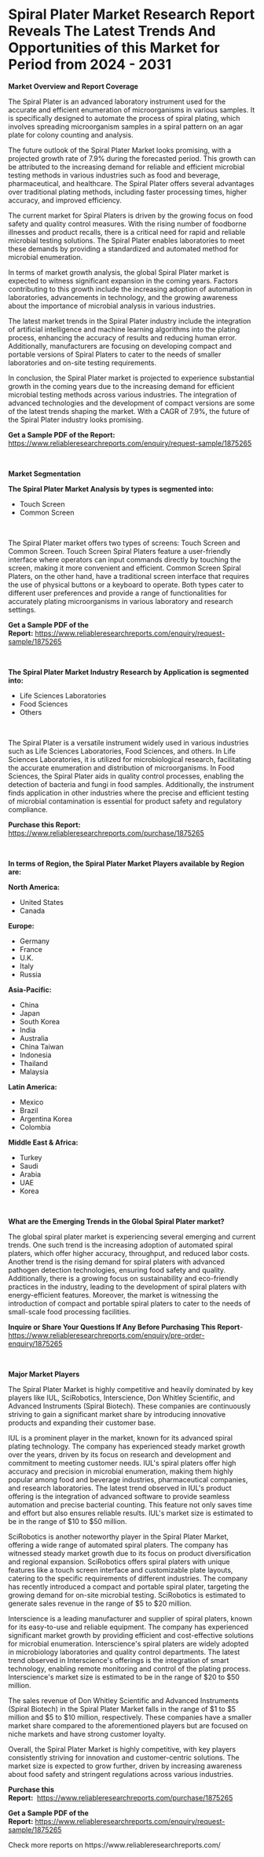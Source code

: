 <p><h1>Spiral Plater Market Research Report Reveals The Latest Trends And Opportunities of this Market for Period from 2024 - 2031</h1></p><p><strong>Market Overview and Report Coverage</strong></p>
<p><p>The Spiral Plater is an advanced laboratory instrument used for the accurate and efficient enumeration of microorganisms in various samples. It is specifically designed to automate the process of spiral plating, which involves spreading microorganism samples in a spiral pattern on an agar plate for colony counting and analysis.</p><p>The future outlook of the Spiral Plater Market looks promising, with a projected growth rate of 7.9% during the forecasted period. This growth can be attributed to the increasing demand for reliable and efficient microbial testing methods in various industries such as food and beverage, pharmaceutical, and healthcare. The Spiral Plater offers several advantages over traditional plating methods, including faster processing times, higher accuracy, and improved efficiency.</p><p>The current market for Spiral Platers is driven by the growing focus on food safety and quality control measures. With the rising number of foodborne illnesses and product recalls, there is a critical need for rapid and reliable microbial testing solutions. The Spiral Plater enables laboratories to meet these demands by providing a standardized and automated method for microbial enumeration.</p><p>In terms of market growth analysis, the global Spiral Plater market is expected to witness significant expansion in the coming years. Factors contributing to this growth include the increasing adoption of automation in laboratories, advancements in technology, and the growing awareness about the importance of microbial analysis in various industries.</p><p>The latest market trends in the Spiral Plater industry include the integration of artificial intelligence and machine learning algorithms into the plating process, enhancing the accuracy of results and reducing human error. Additionally, manufacturers are focusing on developing compact and portable versions of Spiral Platers to cater to the needs of smaller laboratories and on-site testing requirements.</p><p>In conclusion, the Spiral Plater market is projected to experience substantial growth in the coming years due to the increasing demand for efficient microbial testing methods across various industries. The integration of advanced technologies and the development of compact versions are some of the latest trends shaping the market. With a CAGR of 7.9%, the future of the Spiral Plater industry looks promising.</p></p>
<p><strong>Get a Sample PDF of the Report:</strong> <a href="https://www.reliableresearchreports.com/enquiry/request-sample/1875265">https://www.reliableresearchreports.com/enquiry/request-sample/1875265</a></p>
<p>&nbsp;</p>
<p><strong>Market Segmentation</strong></p>
<p><strong>The Spiral Plater Market Analysis by types is segmented into:</strong></p>
<p><ul><li>Touch Screen</li><li>Common Screen</li></ul></p>
<p>&nbsp;</p>
<p><p>The Spiral Plater market offers two types of screens: Touch Screen and Common Screen. Touch Screen Spiral Platers feature a user-friendly interface where operators can input commands directly by touching the screen, making it more convenient and efficient. Common Screen Spiral Platers, on the other hand, have a traditional screen interface that requires the use of physical buttons or a keyboard to operate. Both types cater to different user preferences and provide a range of functionalities for accurately plating microorganisms in various laboratory and research settings.</p></p>
<p><strong>Get a Sample PDF of the Report:</strong>&nbsp;<a href="https://www.reliableresearchreports.com/enquiry/request-sample/1875265">https://www.reliableresearchreports.com/enquiry/request-sample/1875265</a></p>
<p>&nbsp;</p>
<p><strong>The Spiral Plater Market Industry Research by Application is segmented into:</strong></p>
<p><ul><li>Life Sciences Laboratories</li><li>Food Sciences</li><li>Others</li></ul></p>
<p>&nbsp;</p>
<p><p>The Spiral Plater is a versatile instrument widely used in various industries such as Life Sciences Laboratories, Food Sciences, and others. In Life Sciences Laboratories, it is utilized for microbiological research, facilitating the accurate enumeration and distribution of microorganisms. In Food Sciences, the Spiral Plater aids in quality control processes, enabling the detection of bacteria and fungi in food samples. Additionally, the instrument finds application in other industries where the precise and efficient testing of microbial contamination is essential for product safety and regulatory compliance.</p></p>
<p><strong>Purchase this Report:</strong>&nbsp; <a href="https://www.reliableresearchreports.com/purchase/1875265">https://www.reliableresearchreports.com/purchase/1875265</a></p>
<p>&nbsp;</p>
<p><strong>In terms of Region, the Spiral Plater Market Players available by Region are:</strong></p>
<p>
    <p> <strong> North America: </strong>
        <ul>
            <li>United States</li>
            <li>Canada</li>
        </ul>
        </p> 
    <p> <strong> Europe: </strong>
        <ul>
            <li>Germany</li>
            <li>France</li>
            <li>U.K.</li>
            <li>Italy</li>
            <li>Russia</li>
        </ul>
        </p> 
    <p> <strong> Asia-Pacific: </strong>
        <ul>
            <li>China</li>
            <li>Japan</li>
            <li>South Korea</li>
            <li>India</li>
            <li>Australia</li>
            <li>China Taiwan</li>
            <li>Indonesia</li>
            <li>Thailand</li>
            <li>Malaysia</li>
        </ul>
        </p> 
    <p> <strong> Latin America: </strong>
        <ul>
            <li>Mexico</li>
            <li>Brazil</li>
            <li>Argentina Korea</li>
            <li>Colombia</li>
        </ul>
        </p> 
    <p> <strong> Middle East & Africa: </strong>
        <ul>
            <li>Turkey</li>
            <li>Saudi</li>
            <li>Arabia</li>
            <li>UAE</li>
            <li>Korea</li>
        </ul>
    </p>
    </p>
<p>&nbsp;</p>
<p><strong>What are the Emerging Trends in the Global Spiral Plater market?</strong></p>
<p><p>The global spiral plater market is experiencing several emerging and current trends. One such trend is the increasing adoption of automated spiral platers, which offer higher accuracy, throughput, and reduced labor costs. Another trend is the rising demand for spiral platers with advanced pathogen detection technologies, ensuring food safety and quality. Additionally, there is a growing focus on sustainability and eco-friendly practices in the industry, leading to the development of spiral platers with energy-efficient features. Moreover, the market is witnessing the introduction of compact and portable spiral platers to cater to the needs of small-scale food processing facilities.</p></p>
<p><strong>Inquire or Share Your Questions If Any Before Purchasing This Report</strong>- <a href="https://www.reliableresearchreports.com/enquiry/pre-order-enquiry/1875265">https://www.reliableresearchreports.com/enquiry/pre-order-enquiry/1875265</a></p>
<p>&nbsp;</p>
<p><strong>Major Market Players</strong></p>
<p><p>The Spiral Plater Market is highly competitive and heavily dominated by key players like IUL, SciRobotics, Interscience, Don Whitley Scientific, and Advanced Instruments (Spiral Biotech). These companies are continuously striving to gain a significant market share by introducing innovative products and expanding their customer base. </p><p>IUL is a prominent player in the market, known for its advanced spiral plating technology. The company has experienced steady market growth over the years, driven by its focus on research and development and commitment to meeting customer needs. IUL's spiral platers offer high accuracy and precision in microbial enumeration, making them highly popular among food and beverage industries, pharmaceutical companies, and research laboratories. The latest trend observed in IUL's product offering is the integration of advanced software to provide seamless automation and precise bacterial counting. This feature not only saves time and effort but also ensures reliable results. IUL's market size is estimated to be in the range of $10 to $50 million.</p><p>SciRobotics is another noteworthy player in the Spiral Plater Market, offering a wide range of automated spiral platers. The company has witnessed steady market growth due to its focus on product diversification and regional expansion. SciRobotics offers spiral platers with unique features like a touch screen interface and customizable plate layouts, catering to the specific requirements of different industries. The company has recently introduced a compact and portable spiral plater, targeting the growing demand for on-site microbial testing. SciRobotics is estimated to generate sales revenue in the range of $5 to $20 million.</p><p>Interscience is a leading manufacturer and supplier of spiral platers, known for its easy-to-use and reliable equipment. The company has experienced significant market growth by providing efficient and cost-effective solutions for microbial enumeration. Interscience's spiral platers are widely adopted in microbiology laboratories and quality control departments. The latest trend observed in Interscience's offerings is the integration of smart technology, enabling remote monitoring and control of the plating process. Interscience's market size is estimated to be in the range of $20 to $50 million.</p><p>The sales revenue of Don Whitley Scientific and Advanced Instruments (Spiral Biotech) in the Spiral Plater Market falls in the range of $1 to $5 million and $5 to $10 million, respectively. These companies have a smaller market share compared to the aforementioned players but are focused on niche markets and have strong customer loyalty.</p><p>Overall, the Spiral Plater Market is highly competitive, with key players consistently striving for innovation and customer-centric solutions. The market size is expected to grow further, driven by increasing awareness about food safety and stringent regulations across various industries.</p></p>
<p><strong>Purchase this Report:</strong>&nbsp;&nbsp;<a href="https://www.reliableresearchreports.com/purchase/1875265">https://www.reliableresearchreports.com/purchase/1875265</a></p>
<p></p>
<p><strong>Get a Sample PDF of the Report:</strong>&nbsp;<a href="https://www.reliableresearchreports.com/enquiry/request-sample/1875265">https://www.reliableresearchreports.com/enquiry/request-sample/1875265</a></p>
<p>Check more reports on https://www.reliableresearchreports.com/</p>